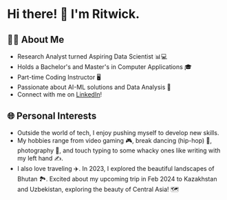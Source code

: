 # Hi there! 👋 I'm Ritwick.

## 👨‍💻 About Me
- Research Analyst turned Aspiring Data Scientist 📊💻
- Holds a Bachelor's and Master's in Computer Applications 🎓
- Part-time Coding Instructor 🖥️
- Passionate about AI-ML solutions and Data Analysis 🚀
- Connect with me on [LinkedIn](rghoshal2000)!

## 🌐 Personal Interests

- Outside the world of tech, I enjoy pushing myself to develop new skills.
- My hobbies range from video gaming 🎮, break dancing (hip-hop) 💃, photography 📸, and touch typing to some whacky ones like writing with my left hand ✍️.
- I also love traveling ✈️. In 2023, I explored the beautiful landscapes of Bhutan 🏞️. Excited about my upcoming trip in Feb 2024 to Kazakhstan and Uzbekistan, exploring the beauty of Central Asia! 🗺️
